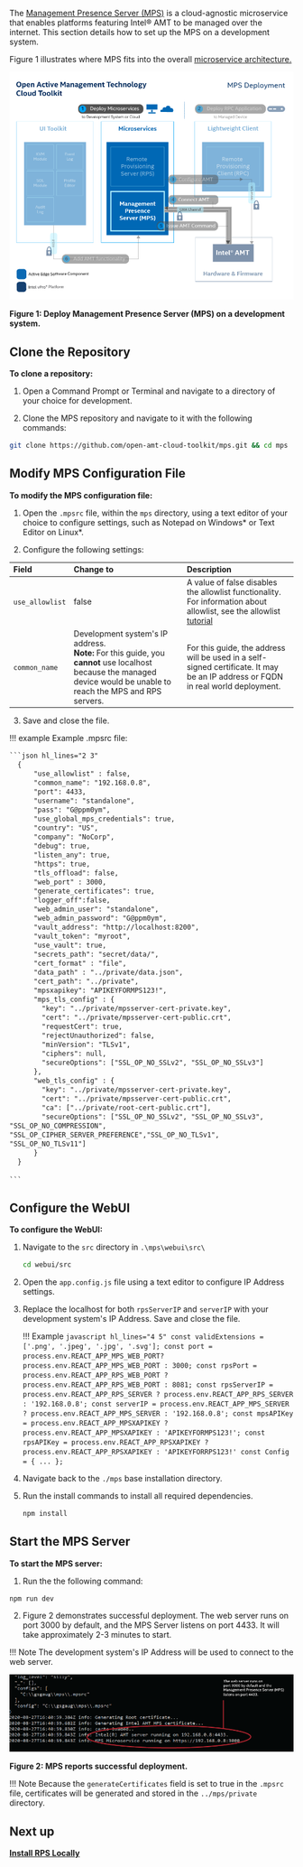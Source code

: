 The [Management Presence Server (MPS)](../Glossary.md#m) is a cloud-agnostic microservice that enables platforms featuring Intel® AMT to be managed over the internet. This section details how to set up the MPS on a development system.

Figure 1 illustrates where MPS fits into the overall [microservice architecture.](../Glossary.md#m)

[![MPS](../assets/images/MPSDeployment.png)](../assets/images/MPSDeployment.png)

**Figure 1: Deploy Management Presence Server (MPS) on a development system.**

## Clone the Repository

**To clone a repository:**

1. Open a Command Prompt or Terminal and navigate to a directory of your choice for development. 

2. Clone the MPS repository and navigate to it with the following commands:

``` bash
git clone https://github.com/open-amt-cloud-toolkit/mps.git && cd mps
```

## Modify MPS Configuration File
**To modify the MPS configuration file:**

1. Open the `.mpsrc` file, within the `mps` directory, using a text editor of your choice to configure settings, such as Notepad on Windows* or Text Editor on Linux*.

2. Configure the following settings:

| Field       |  Change to    | Description |
| :----------- | :-------------- | :- |
| `use_allowlist` | false |A value of false disables the allowlist functionality. For information about allowlist, see the allowlist [tutorial](../Tutorials/allowlist.md) |
| `common_name` | Development system's IP address. <br> **Note:** For this guide, you **cannot** use localhost because the managed device would be unable to reach the MPS and RPS servers. | For this guide, the address will be used in a self-signed certificate. It may be an IP address or FQDN in real world deployment.|


3. Save and close the file.

!!! example
    Example .mpsrc file:

    ```json hl_lines="2 3"
      {
          "use_allowlist" : false,
          "common_name": "192.168.0.8",
          "port": 4433,
          "username": "standalone",
          "pass": "G@ppm0ym",
          "use_global_mps_credentials": true,
          "country": "US",
          "company": "NoCorp",
          "debug": true,
          "listen_any": true,
          "https": true,
          "tls_offload": false,
          "web_port" : 3000,
          "generate_certificates": true,
          "logger_off":false,
          "web_admin_user": "standalone",
          "web_admin_password": "G@ppm0ym",
          "vault_address": "http://localhost:8200",
          "vault_token": "myroot",
          "use_vault": true,
          "secrets_path": "secret/data/",
          "cert_format" : "file",
          "data_path" : "../private/data.json",
          "cert_path": "../private",
          "mpsxapikey": "APIKEYFORMPS123!",
          "mps_tls_config" : {
            "key": "../private/mpsserver-cert-private.key",
            "cert": "../private/mpsserver-cert-public.crt",
            "requestCert": true,
            "rejectUnauthorized": false,
            "minVersion": "TLSv1",
            "ciphers": null,
            "secureOptions": ["SSL_OP_NO_SSLv2", "SSL_OP_NO_SSLv3"]
          },
          "web_tls_config" : {
            "key": "../private/mpsserver-cert-private.key",
            "cert": "../private/mpsserver-cert-public.crt",
            "ca": ["../private/root-cert-public.crt"],
            "secureOptions": ["SSL_OP_NO_SSLv2", "SSL_OP_NO_SSLv3", "SSL_OP_NO_COMPRESSION", "SSL_OP_CIPHER_SERVER_PREFERENCE","SSL_OP_NO_TLSv1", "SSL_OP_NO_TLSv11"]
          }
      }

    ```

## Configure the WebUI
**To configure the WebUI:**

1. Navigate to the `src` directory in `.\mps\webui\src\`

    ``` bash
    cd webui/src
    ```

2. Open the `app.config.js` file using a text editor to configure IP Address settings.
3. Replace the localhost for both `rpsServerIP` and `serverIP` with your development system's IP Address. Save and close the file.

    !!! Example
        ```javascript hl_lines="4 5"
          const validExtensions = ['.png', '.jpeg', '.jpg', '.svg'];
          const port = process.env.REACT_APP_MPS_WEB_PORT? process.env.REACT_APP_MPS_WEB_PORT : 3000;
          const rpsPort = process.env.REACT_APP_RPS_WEB_PORT ? process.env.REACT_APP_RPS_WEB_PORT : 8081;
          const rpsServerIP = process.env.REACT_APP_RPS_SERVER ? process.env.REACT_APP_RPS_SERVER : '192.168.0.8';
          const serverIP = process.env.REACT_APP_MPS_SERVER ? process.env.REACT_APP_MPS_SERVER : '192.168.0.8';
          const mpsAPIKey = process.env.REACT_APP_MPSXAPIKEY ? process.env.REACT_APP_MPSXAPIKEY : 'APIKEYFORMPS123!';
          const rpsAPIKey = process.env.REACT_APP_RPSXAPIKEY ? process.env.REACT_APP_RPSXAPIKEY : 'APIKEYFORRPS123!'
          const Config = {
            ...
        };
        ```

4. Navigate back to the `./mps` base installation directory.
5. Run the install commands to install all required dependencies.
    ``` bash
    npm install
    ```

## Start the MPS Server
**To start the MPS server:**

1. Run the the following command:
``` bash
npm run dev
```
2. Figure 2 demonstrates successful deployment. The web server runs on port 3000 by default, and the MPS Server listens on port 4433. It will take approximately 2-3 minutes to start.

!!! Note
    The development system's IP Address will be used to connect to the web server.

[![mps](../assets/images/MPS_npmrundev.png)](../assets/images/MPS_npmrundev.png)

**Figure 2: MPS reports successful deployment.**

!!! Note
    Because the `generateCertificates` field is set to true in the `.mpsrc` file, certificates will be generated and stored in the `../mps/private` directory.

## Next up
**[Install RPS Locally](installRPS.md)**

